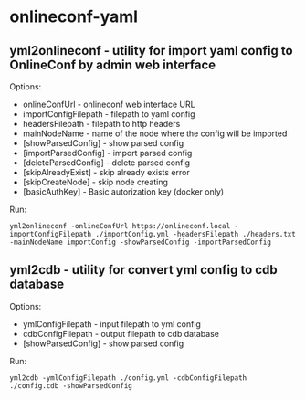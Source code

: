 # onlineconf-yaml

## yml2onlineconf - utility for import yaml config to OnlineConf by admin web interface

Options:
* onlineConfUrl - onlineconf web interface URL
* importConfigFilepath - filepath to yaml config
* headersFilepath - filepath to http headers
* mainNodeName - name of the node where the config will be imported
* [showParsedConfig] - show parsed config
* [importParsedConfig] - import parsed config
* [deleteParsedConfig] - delete parsed config
* [skipAlreadyExist] - skip already exists error
* [skipCreateNode] - skip node creating
* [basicAuthKey] - Basic autorization key (docker only)

Run:
```
yml2onlineconf -onlineConfUrl https://onlineconf.local -importConfigFilepath ./importConfig.yml -headersFilepath ./headers.txt -mainNodeName importConfig -showParsedConfig -importParsedConfig
```

## yml2cdb - utility for convert yml config to cdb database

Options:
* ymlConfigFilepath - input filepath to yml config
* cdbConfigFilepath - output filepath to cdb database
* [showParsedConfig] - show parsed config

Run:
```
yml2cdb -ymlConfigFilepath ./config.yml -cdbConfigFilepath ./config.cdb -showParsedConfig
```
